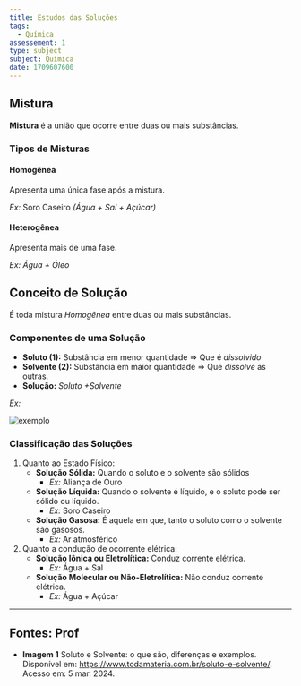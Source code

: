 ```yaml
---
title: Estudos das Soluções
tags:
  - Química
assessement: 1
type: subject
subject: Química
date: 1709607600
---
```


## Mistura
**Mistura** é a união que ocorre entre duas ou mais substâncias.

### Tipos de Misturas
#### Homogênea
Apresenta uma única fase após a mistura.

*Ex:* Soro Caseiro *(Água + Sal + Açúcar)* 

#### Heterogênea
Apresenta mais de uma fase.

*Ex: Água + Óleo*

## Conceito de Solução
É toda mistura *Homogênea* entre duas ou mais substâncias.

### Componentes de uma Solução
- **Soluto $\textbf{(1)}$:** Substância em menor quantidade => Que é *dissolvido*
- **Solvente $\textbf{(2)}$:** Substância em maior quantidade => Que *dissolve* as outras.
- **Solução:** *Soluto +Solvente*

*Ex:* 

![exemplo](https://static.todamateria.com.br/upload/gu/ae/guaeacucar-0-cke.jpg?auto_optimize=low)

### Classificação das Soluções
1. Quanto ao Estado Físico:
	- **Solução Sólida:** Quando o soluto e o solvente são sólidos
		- *Ex:* Aliança de Ouro
	- **Solução Líquida:** Quando o solvente é líquido, e o soluto pode ser sólido ou líquido. 
		- *Ex:* Soro Caseiro
	- **Solução Gasosa:** É aquela em que, tanto o soluto como o solvente são gasosos.
		- *Ex:* Ar atmosférico
2. Quanto a condução de ocorrente elétrica:
	- **Solução Iônica ou Eletrolítica:** Conduz corrente elétrica.
		- *Ex:* Água + Sal
	- **Solução Molecular ou Não-Eletrolítica:** Não conduz corrente elétrica.
		- *Ex:* Água + Açúcar




---

## Fontes: Prof
- **Imagem 1**
Soluto e Solvente: o que são, diferenças e exemplos. Disponível em: <https://www.todamateria.com.br/soluto-e-solvente/>. Acesso em: 5 mar. 2024. 

